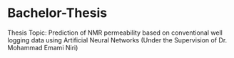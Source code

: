 # Bachelor-Thesis
Thesis Topic: Prediction of NMR permeability based on conventional well logging data using Artificial Neural Networks (Under the Supervision of Dr. Mohammad Emami Niri)
